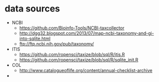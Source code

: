 # data sources

* NCBI
    * https://github.com/Bioinfo-Tools/NCBI-taxcollector
    * http://dgg32.blogspot.com/2013/07/map-ncbi-taxonomy-and-gi-into-sqlite.html
    * ftp://ftp.ncbi.nih.gov/pub/taxonomy/
* ITIS
    * https://github.com/ropensci/taxize/blob/sql/R/itis.R
    * https://github.com/ropensci/taxize/blob/sql/R/sqlite_init.R
* COL
    * http://www.catalogueoflife.org/content/annual-checklist-archive
* 
